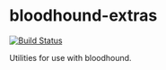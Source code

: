 # bloodhound-extras
[![Build Status](https://travis-ci.org/Soostone/bloodhound-extras.svg?branch=master)](https://travis-ci.org/Soostone/bloodhound-extras)

Utilities for use with bloodhound.
